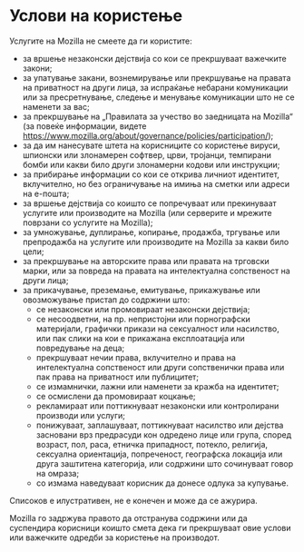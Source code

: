 # Услови на користење

Услугите на Mozilla не смеете да ги користите:

* за вршење незаконски дејствија со кои се прекршуваат важечките закони;
* за упатување закани, вознемирување или прекршување на правата на приватност на други лица,
за испраќање небарани комуникации или за пресретнување, следење и менување комуникации што не се наменети за вас;
* за прекршување на „Правилата за учество во заедницата на Mozilla“ (за повеќе информации, видете
<https://www.mozilla.org/about/governance/policies/participation/>);
* за да им нанесувате штета на корисниците со користење вируси, шпионски или злонамерен софтвер, црви, тројанци,
темпирани бомби или какви било други злонамерни кодови или инструкции;
* за прибирање информации со кои се открива личниот идентитет, вклучително, но без ограничување на имиња на сметки или адреси на е-пошта;
* за вршење дејствија со коишто се попречуваат или прекинуваат услугите или
производите на Mozilla (или серверите и мрежите поврзани со услугите на Mozilla);
* за умножување, дуплирање, копирање, продажба, тргување или препродажба на услугите или производите на Mozilla за
какви било цели;
* за прекршување на авторските права или правата на трговски марки, или за повреда на правата на интелектуална сопственост на други лица;
* за прикачување, преземање, емитување, прикажување или овозможување пристап до содржини што:
    * се незаконски или промовираат незаконски дејствија;
    * се несоодветни, на пр. непристојни или порнографски материјали, графички прикази на сексуалност или насилство, или пак слики на кои е прикажана експлоатација или повредување на деца;
    * прекршуваат нечии права, вклучително и права на интелектуална сопственост или други сопственички права или пак права на приватност или публицитет;
    * се измамнички, лажни или наменети за кражба на идентитет;
    * се осмислени да промовираат коцкање;
    * рекламираат или поттикнуваат незаконски или контролирани производи или услуги;
    * понижуваат, заплашуваат, поттикнуваат насилство или дејства засновани врз предрасуди кон одредено лице или група, според возраст, пол, раса, етничка припадност, потекло, религија, сексуална ориентација, попреченост, географска локација или друга заштитена категорија, или содржини што сочинуваат говор на омраза;
    * со измама наведуваат корисник да донесе одлука за купување.

Списоков е илустративен, не е конечен и може да се ажурира.

Mozilla го задржува правото да отстранува содржини или да суспендира корисници коишто смета дека ги прекршуваат овие услови или важечките одредби за користење на производот.
